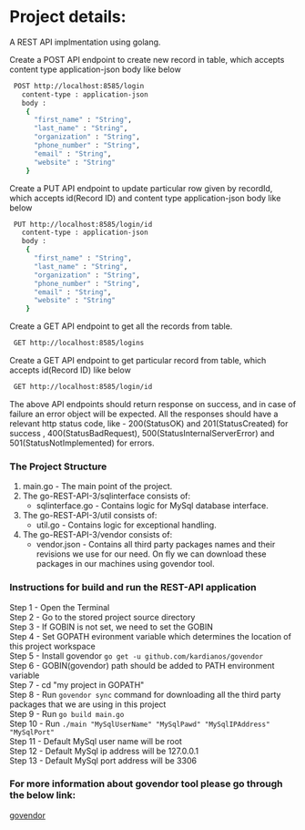 # Project details:

A REST API implmentation using golang.

Create a POST API endpoint to create new record in table, which accepts content type application-json body like below
```sh
 POST http://localhost:8585/login
   content-type : application-json
   body :
    {
      "first_name" : "String",
      "last_name" : "String",
      "organization" : "String",
      "phone_number" : "String",
      "email" : "String",
      "website" : "String"
    }
 ```

Create a PUT API endpoint to update particular row given by recordId, which accepts id(Record ID) and content type application-json body like below
```sh
 PUT http://localhost:8585/login/id
   content-type : application-json
   body :
    {
      "first_name" : "String",
      "last_name" : "String",
      "organization" : "String",
      "phone_number" : "String",
      "email" : "String",
      "website" : "String"
    }
 ```

Create a GET API endpoint to get all the records from table.
```sh
 GET http://localhost:8585/logins
```

Create a GET API endpoint to get particular record from table, which accepts id(Record ID) like below
```sh
 GET http://localhost:8585/login/id
```

The above API endpoints should return response on success, and in case of failure an error object will be expected. All the responses should have a relevant http status code, like - 200(StatusOK) and 201(StatusCreated) for success , 400(StatusBadRequest), 500(StatusInternalServerError) and 501(StatusNotImplemented) for errors.


### The Project Structure
1. main.go - The main point of the project.
2. The go-REST-API-3/sqlinterface consists of: 
    - sqlinterface.go - Contains logic for MySql database interface.
3. The go-REST-API-3/util consists of:
    - util.go - Contains logic for exceptional handling.
4. The go-REST-API-3/vendor consists of:
    - vendor.json - Contains all third party packages names and their revisions we use for our need. On fly we can download these packages in our machines using govendor tool.


### Instructions for build and run the REST-API application
Step 1 - Open the Terminal <br />
Step 2 - Go to the stored project source directory <br />
Step 3 - If GOBIN is not set, we need to set the GOBIN <br />
Step 4 - Set GOPATH evironment variable which determines the location of this project workspace <br />
Step 5 - Install govendor ```go get -u github.com/kardianos/govendor``` <br />
Step 6 - GOBIN(govendor) path should be added to PATH environment variable <br />
Step 7 - cd "my project in GOPATH" <br />
Step 8 - Run ```govendor sync``` command for downloading all the third party packages that we are using in this project <br />
Step 9 - Run ```go build main.go``` <br />
Step 10 - Run ```./main "MySqlUserName" "MySqlPawd" "MySqlIPAddress" "MySqlPort"``` <br />
Step 11 - Default MySql user name will be root <br />
Step 12 - Default MySql ip address will be 127.0.0.1 <br />
Step 13 - Default MySql port address will be 3306 <br />


### For more information about govendor tool please go through the below link:
[govendor](https://github.com/kardianos/govendor)